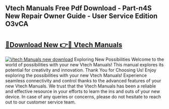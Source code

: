 ## Vtech Manuals Free Pdf Download - Part-n4S New Repair Owner Guide - User Service Edition O3vCA

# <h2><a href="http://bc28227.oget.top/?id=Vtech+Manuals">🔗Download New 👉🔴 Vtech Manuals</a></h2>

[![Vtech Manuals new download](https://i.imgur.com/5g1atiW.png)](http://bc28227.oget.top/?id=Vtech+Manuals)
Exploring New Possibilities Welcome to the world of possibilities with your new Vtech Manuals! This manual explores its potential for creativity and innovation. Thank You for Choosing Us! Enjoy exploring the possibilities with your new Vtech Manuals! Experience seamless connectivity and control thanks to the advanced features of your new Vtech Manuals. We trust that the Vtech Manuals has been a reliable and effective resource in your efforts to learn the ins and outs of your new device. In case of any queries or concerns, please do not hesitate to reach out to our customer service team.
